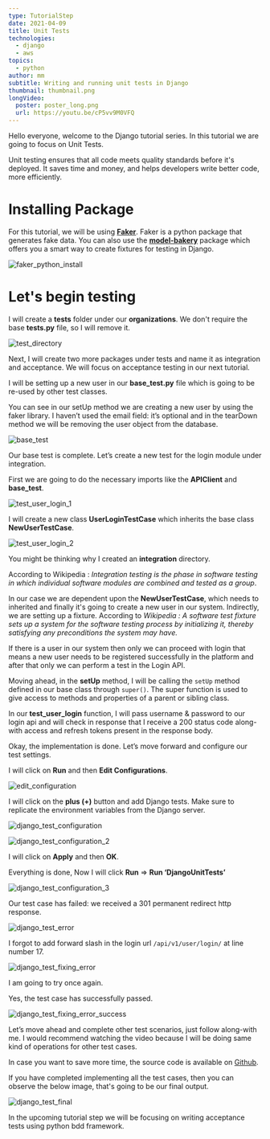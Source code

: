```yaml
---
type: TutorialStep
date: 2021-04-09
title: Unit Tests
technologies:
  - django
  - aws
topics:
  - python
author: mm
subtitle: Writing and running unit tests in Django
thumbnail: thumbnail.png
longVideo:
  poster: poster_long.png
  url: https://youtu.be/cP5vv9M0VFQ
---
```


Hello everyone, welcome to the Django tutorial series. In this tutorial we are going to focus on Unit Tests.

Unit testing ensures that all code meets quality standards before it's deployed. It saves time and money, and helps developers write better code, more efficiently.


# Installing Package

For this tutorial, we will be using **[Faker](https://pypi.org/project/Faker/)**. Faker is a python package that generates fake data. You can also use the **[model-bakery](https://pypi.org/project/model-bakery/)** package which offers you a smart way to create fixtures for testing in Django.

![faker_python_install](./steps/step1.png)


# Let's begin testing


I will create a **tests** folder under our **organizations**. We don't require the base **tests.py** file, so I will remove it.

![test_directory](./steps/step2.png)

Next, I will create two more packages under tests and name it as integration and acceptance. We will focus on acceptance testing in our next tutorial.

I will be setting up a new user in our **base_test.py** file which is going to be re-used by other test classes.


You can see in our setUp method we are creating a new user by using the faker library. I haven’t used the email field: it’s optional and in the tearDown method we will be removing the user object from the database.

![base_test](./steps/step3.png)

Our base test is complete. Let’s create a new test for the login module under integration.

First we are going to do the necessary imports like the **APIClient** and **base_test**.


![test_user_login_1](./steps/step4.png)

I will create a new class **UserLoginTestCase** which inherits the base class **NewUserTestCase**.

![test_user_login_2](./steps/step5.png)

You might be thinking why I created an **integration** directory.

According to Wikipedia : <em>Integration testing is the phase in
software testing in which individual software modules are combined and tested as a group</em>.

In our case we are dependent upon the **NewUserTestCase**, which needs to inherited and finally it's going to create a new user in our system. Indirectly, we are setting up a fixture. According to <em>Wikipedia : A software test fixture sets up a 
system for the software testing process by initializing it, thereby satisfying any preconditions the system may have.</em>

If there is a user in our system then only we can proceed with login that means a new user needs to be registered successfully in the platform and after that only we can perform a test in the Login API.


Moving ahead, in the **setUp** method, I will be calling the `setUp` method defined in our base class through `super()`. The super function is used to give access to methods and properties of a parent or sibling class.


In our **test_user_login** function, I will pass username & password to our login api and will check in response that I receive a 200 status code along-with access and refresh tokens present in the response body.

Okay, the implementation is done. Let’s move forward and configure our test settings.

I will click on **Run** and then **Edit Configurations**.

![edit_configuration](./steps/step6.png)


I will click on the **plus (+)** button and add Django tests. Make sure to replicate the environment variables from the Django server.


![django_test_configuration](./steps/step7.png)

![django_test_configuration_2](./steps/step8.png)

I will click on **Apply** and then **OK**.


Everything is done, Now I will click **Run** ⇒  **Run ‘DjangoUnitTests’**

![django_test_configuration_3](./steps/step9.png)

Our test case has failed: we received a 301 permanent redirect http response.

![django_test_error](./steps/step10.png)

I forgot to add forward slash in the login url `/api/v1/user/login/` at line number 17.

![django_test_fixing_error](./steps/step11.png)

I am going to try once again.

Yes, the test case has successfully passed.

![django_test_fixing_error_success](./steps/step12.png)

Let’s move ahead and complete other test scenarios, just follow along-with me. I would recommend watching the video because I will be doing same kind of operations for other test cases.

In case you want to save more time, the source code is available on [Github](https://github.com/mukulmantosh/SampleDemo).

If you have completed implementing all the test cases, then you can observe the below image, that's going to be our final output.

![django_test_final](./steps/step13.png)

In the upcoming tutorial step we will be focusing on writing acceptance tests using python bdd framework.





